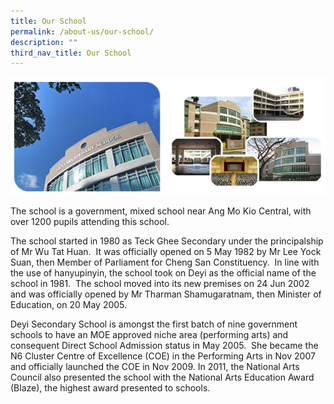 ```yaml
---
title: Our School
permalink: /about-us/our-school/
description: ""
third_nav_title: Our School
---
```

![](/images/our%20school.jpg)

The school is a government, mixed school near Ang Mo Kio Central, with over 1200 pupils attending this school.

The school started in 1980 as Teck Ghee Secondary under the principalship of Mr Wu Tat Huan.  It was officially opened on 5 May 1982 by Mr Lee Yock Suan, then Member of Parliament for Cheng San Constituency.  In line with the use of hanyupinyin, the school took on Deyi as the official name of the school in 1981.  The school moved into its new premises on 24 Jun 2002 and was officially opened by Mr Tharman Shamugaratnam, then Minister of Education, on 20 May 2005.

Deyi Secondary School is amongst the first batch of nine government schools to have an MOE approved niche area (performing arts) and consequent Direct School Admission status in May 2005.  She became the N6 Cluster Centre of Excellence (COE) in the Performing Arts in Nov 2007 and officially launched the COE in Nov 2009. In 2011, the National Arts Council also presented the school with the National Arts Education Award (Blaze), the highest award presented to schools.